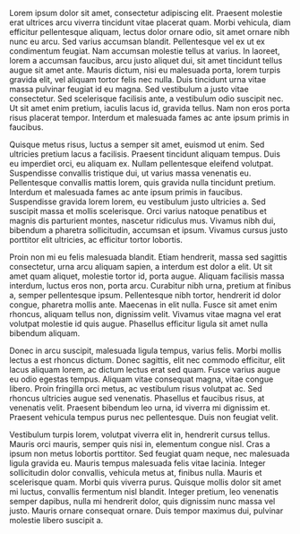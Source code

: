 Lorem ipsum dolor sit amet, consectetur adipiscing elit. Praesent molestie erat ultrices arcu viverra tincidunt vitae placerat quam. Morbi vehicula, diam efficitur pellentesque aliquam, lectus dolor ornare odio, sit amet ornare nibh nunc eu arcu. Sed varius accumsan blandit. Pellentesque vel ex ut ex condimentum feugiat. Nam accumsan molestie tellus at varius. In laoreet, lorem a accumsan faucibus, arcu justo aliquet dui, sit amet tincidunt tellus augue sit amet ante. Mauris dictum, nisi eu malesuada porta, lorem turpis gravida elit, vel aliquam tortor felis nec nulla. Duis tincidunt urna vitae massa pulvinar feugiat id eu magna. Sed vestibulum a justo vitae consectetur. Sed scelerisque facilisis ante, a vestibulum odio suscipit nec. Ut sit amet enim pretium, iaculis lacus id, gravida tellus. Nam non eros porta risus placerat tempor. Interdum et malesuada fames ac ante ipsum primis in faucibus.
<!--more-->

Quisque metus risus, luctus a semper sit amet, euismod ut enim. Sed ultricies pretium lacus a facilisis. Praesent tincidunt aliquam tempus. Duis eu imperdiet orci, eu aliquam ex. Nullam pellentesque eleifend volutpat. Suspendisse convallis tristique dui, ut varius massa venenatis eu. Pellentesque convallis mattis lorem, quis gravida nulla tincidunt pretium. Interdum et malesuada fames ac ante ipsum primis in faucibus. Suspendisse gravida lorem lorem, eu vestibulum justo ultricies a. Sed suscipit massa et mollis scelerisque. Orci varius natoque penatibus et magnis dis parturient montes, nascetur ridiculus mus. Vivamus nibh dui, bibendum a pharetra sollicitudin, accumsan et ipsum. Vivamus cursus justo porttitor elit ultricies, ac efficitur tortor lobortis.

Proin non mi eu felis malesuada blandit. Etiam hendrerit, massa sed sagittis consectetur, urna arcu aliquam sapien, a interdum est dolor a elit. Ut sit amet quam aliquet, molestie tortor id, porta augue. Aliquam facilisis massa interdum, luctus eros non, porta arcu. Curabitur nibh urna, pretium at finibus a, semper pellentesque ipsum. Pellentesque nibh tortor, hendrerit id dolor congue, pharetra mollis ante. Maecenas in elit nulla. Fusce sit amet enim rhoncus, aliquam tellus non, dignissim velit. Vivamus vitae magna vel erat volutpat molestie id quis augue. Phasellus efficitur ligula sit amet nulla bibendum aliquam.

Donec in arcu suscipit, malesuada ligula tempus, varius felis. Morbi mollis lectus a est rhoncus dictum. Donec sagittis, elit nec commodo efficitur, elit lacus aliquam lorem, ac dictum lectus erat sed quam. Fusce varius augue eu odio egestas tempus. Aliquam vitae consequat magna, vitae congue libero. Proin fringilla orci metus, ac vestibulum risus volutpat ac. Sed rhoncus ultricies augue sed venenatis. Phasellus et faucibus risus, at venenatis velit. Praesent bibendum leo urna, id viverra mi dignissim et. Praesent vehicula tempus purus nec pellentesque. Duis non feugiat velit.

Vestibulum turpis lorem, volutpat viverra elit in, hendrerit cursus tellus. Mauris orci mauris, semper quis nisi in, elementum congue nisl. Cras a ipsum non metus lobortis porttitor. Sed feugiat quam neque, nec malesuada ligula gravida eu. Mauris tempus malesuada felis vitae lacinia. Integer sollicitudin dolor convallis, vehicula metus at, finibus nulla. Mauris et scelerisque quam. Morbi quis viverra purus. Quisque mollis dolor sit amet mi luctus, convallis fermentum nisl blandit. Integer pretium, leo venenatis semper dapibus, nulla mi hendrerit dolor, quis dignissim nunc massa vel justo. Mauris ornare consequat ornare. Duis tempor maximus dui, pulvinar molestie libero suscipit a. 
